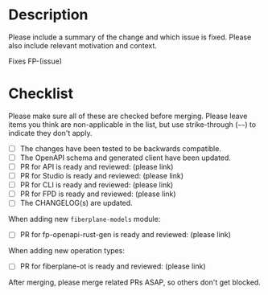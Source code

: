 # Description

Please include a summary of the change and which issue is fixed. Please also
include relevant motivation and context.

Fixes FP-(issue)

# Checklist

Please make sure all of these are checked before merging. Please leave items
you think are non-applicable in the list, but use strike-through (`~~`) to
indicate they don't apply.

- [ ] The changes have been tested to be backwards compatible.
- [ ] The OpenAPI schema and generated client have been updated.
- [ ] PR for API is ready and reviewed: (please link)
- [ ] PR for Studio is ready and reviewed: (please link)
- [ ] PR for CLI is ready and reviewed: (please link)
- [ ] PR for FPD is ready and reviewed: (please link)
- [ ] The CHANGELOG(s) are updated.

When adding new `fiberplane-models` module:

- [ ] PR for fp-openapi-rust-gen is ready and reviewed: (please link)

When adding new operation types:

- [ ] PR for fiberplane-ot is ready and reviewed: (please link)

After merging, please merge related PRs ASAP, so others don't get blocked.
